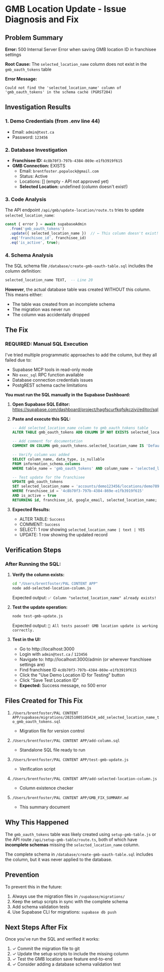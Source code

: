 # GMB Location Update - Issue Diagnosis and Fix

## Problem Summary

**Error:** 500 Internal Server Error when saving GMB location ID in franchisee settings

**Root Cause:** The `selected_location_name` column does not exist in the `gmb_oauth_tokens` table

**Error Message:**
```
Could not find the 'selected_location_name' column of 'gmb_oauth_tokens' in the schema cache (PGRST204)
```

## Investigation Results

### 1. Demo Credentials (from .env line 44)
- Email: `admin@test.ca`
- Password: `123456`

### 2. Database Investigation
- **Franchisee ID:** `4c8b70f3-797b-4384-869e-e1fb3919f615`
- **GMB Connection:** EXISTS
  - Email: `brentfoster.popalock@gmail.com`
  - Status: Active
  - Locations: [] (empty - API not approved yet)
  - **Selected Location:** undefined (column doesn't exist!)

### 3. Code Analysis
The API endpoint `/api/gmb/update-location/route.ts` tries to update `selected_location_name`:
```typescript
const { error } = await supabaseAdmin
  .from('gmb_oauth_tokens')
  .update({ selected_location_name })  // ← This column doesn't exist!
  .eq('franchisee_id', franchisee_id)
  .eq('is_active', true);
```

### 4. Schema Analysis
The SQL schema file `/database/create-gmb-oauth-table.sql` includes the column definition:
```sql
selected_location_name TEXT,  -- Line 20
```

**However**, the actual database table was created WITHOUT this column. This means either:
- The table was created from an incomplete schema
- The migration was never run
- The column was accidentally dropped

## The Fix

### REQUIRED: Manual SQL Execution

I've tried multiple programmatic approaches to add the column, but they all failed due to:
- Supabase MCP tools in read-only mode
- No `exec_sql` RPC function available
- Database connection credentials issues
- PostgREST schema cache limitations

**You must run the SQL manually in the Supabase Dashboard:**

1. **Open Supabase SQL Editor:**
   https://supabase.com/dashboard/project/hagfscurfkqfsjkczjyi/editor/sql

2. **Paste and execute this SQL:**
   ```sql
   -- Add selected_location_name column to gmb_oauth_tokens table
   ALTER TABLE gmb_oauth_tokens ADD COLUMN IF NOT EXISTS selected_location_name TEXT;

   -- Add comment for documentation
   COMMENT ON COLUMN gmb_oauth_tokens.selected_location_name IS 'Default GMB location name for posting (e.g., accounts/123/locations/456)';

   -- Verify column was added
   SELECT column_name, data_type, is_nullable
   FROM information_schema.columns
   WHERE table_name = 'gmb_oauth_tokens' AND column_name = 'selected_location_name';

   -- Test update for the franchisee
   UPDATE gmb_oauth_tokens
   SET selected_location_name = 'accounts/demo123456/locations/demo789012'
   WHERE franchisee_id = '4c8b70f3-797b-4384-869e-e1fb3919f615'
   AND is_active = true
   RETURNING id, franchisee_id, google_email, selected_location_name;
   ```

3. **Expected Results:**
   - ALTER TABLE: `Success`
   - COMMENT: `Success`
   - SELECT: 1 row showing `selected_location_name | text | YES`
   - UPDATE: 1 row showing the updated record

## Verification Steps

### After Running the SQL:

1. **Verify the column exists:**
   ```bash
   cd "/Users/brentfoster/PAL CONTENT APP"
   node add-selected-location-column.js
   ```
   Expected output: `✅ Column "selected_location_name" already exists!`

2. **Test the update operation:**
   ```bash
   node test-gmb-update.js
   ```
   Expected output: `🎉 All tests passed! GMB location update is working correctly.`

3. **Test in the UI:**
   - Go to http://localhost:3000
   - Login with `admin@test.ca` / `123456`
   - Navigate to: http://localhost:3000/admin (or wherever franchisee settings are)
   - Find franchisee ID `4c8b70f3-797b-4384-869e-e1fb3919f615`
   - Click the "Use Demo Location ID for Testing" button
   - Click "Save Test Location ID"
   - **Expected:** Success message, no 500 error

## Files Created for This Fix

1. `/Users/brentfoster/PAL CONTENT APP/supabase/migrations/20251005105424_add_selected_location_name_to_gmb_oauth_tokens.sql`
   - Migration file for version control

2. `/Users/brentfoster/PAL CONTENT APP/add-column.sql`
   - Standalone SQL file ready to run

3. `/Users/brentfoster/PAL CONTENT APP/test-gmb-update.js`
   - Verification script

4. `/Users/brentfoster/PAL CONTENT APP/add-selected-location-column.js`
   - Column existence checker

5. `/Users/brentfoster/PAL CONTENT APP/GMB_FIX_SUMMARY.md`
   - This summary document

## Why This Happened

The `gmb_oauth_tokens` table was likely created using `setup-gmb-table.js` or the API route `/api/setup-gmb-table/route.ts`, both of which have **incomplete schemas** missing the `selected_location_name` column.

The complete schema in `/database/create-gmb-oauth-table.sql` includes the column, but it was never applied to the database.

## Prevention

To prevent this in the future:
1. Always use the migration files in `/supabase/migrations/`
2. Keep the setup scripts in sync with the complete schema
3. Add schema validation tests
4. Use Supabase CLI for migrations: `supabase db push`

## Next Steps After Fix

Once you've run the SQL and verified it works:
1. ✓ Commit the migration file to git
2. ✓ Update the setup scripts to include the missing column
3. ✓ Test the GMB location save feature end-to-end
4. ✓ Consider adding a database schema validation test
